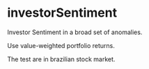 investorSentiment
=================

Investor Sentiment in a broad set of anomalies.

Use value-weighted portfolio returns.

The test are in brazilian stock market.
